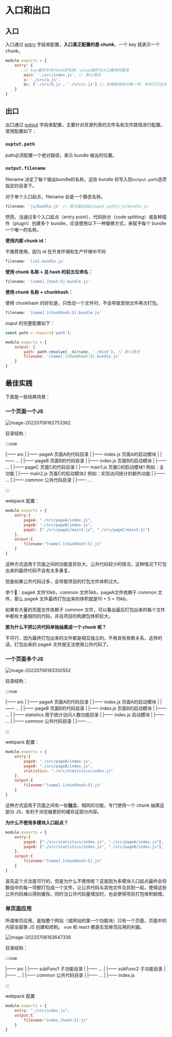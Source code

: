 # 入口和出口

## 入口

入口通过 [entry](https://www.webpackjs.com/configuration/entry-context/#entry) 字段来配置，**入口真正配置的是 chunk**，一个 key 就表示一个 chunk。

```js
module.exports = {
    entry: {
        // key值将作为chunk的名称，value值作为入口模块的路径
        main: './src/index.js', // 默认情况
        a: './src/a.js',
        bc: ['./src/b.js', './src/c.js'] // 会按顺序执行每一项，并将它们合并为一个文件
    }
}
```

## 出口

出口通过 [output](https://www.webpackjs.com/configuration/output/) 字段来配置，主要针对资源列表的文件名和文件路径进行配置。常用配置如下：

### `ouptut.path`

path必须配置一个绝对路径，表示 bundle 输出的位置。

### `output.filename`

filename 决定了每个输出bundle的名称。这些 bundle 将写入到`output.path`选项指定的目录下。

对于单个入口起点，filename 会是一个静态名称。

```js
filename: 'js/bundle.js' // 表示输出到${ouput.path}/js/bundle.js
```

然而，当通过多个入口起点（entry point）、代码拆分（code splitting）或各种插件（plugin）创建多个 bundle，应该使用以下一种替换方式，来赋予每个 bundle 一个唯一的名称。

**使用内部 chunk id：**

不推荐使用，因为 id 在开发环境和生产环境中不同

```js
filename: '[id].bundle.js'
```

**使用 chunk 名称 + 总 hash 的前五位命名：**

```js
filename: '[name].[hash:5].bundle.js'
```

**使用 chunk 名称 + chunkhash：**

使用 chunkhash 的好处是，只改动一个文件时，不会导致其他文件再次打包。

```js
filename: '[name].[chunkhash:5].bundle.js'
```
ouput 的完整配置如下：

```js
const path = require('path');

module.exports = {
    output: {
        path: path.resolve(__dirname, './dist'), // 默认情况
        filename: '[name].[chunkhash:5].bundle.js'
    }
}
```

## 最佳实践

下面是一些经典场景：

### 一个页面一个JS

<img src="https://penguinbucket.obs.cn-southwest-2.myhuaweicloud.com/img/image-20220706162753362.png" alt="image-20220706162753362"  />

目录结构：

:::vue

|—— src
|   |—— pageA   页面A的代码目录
|        |—— index.js 页面A的启动模块
|        |—— ...
|    |—— pageB   页面B的代码目录
|        |—— index.js 页面B的启动模块
|        |—— ...
|    |—— pageC   页面C的代码目录
|        |—— main1.js 页面C的启动模块1 例如：主功能
|        |—— main2.js 页面C的启动模块2 例如：实现访问统计的额外功能
|        |—— ...
|    |—— common  公共代码目录
|        |—— ...

:::

webpack 配置：

```js
module.exports = {
    entry:{
        pageA: "./src/pageA/index.js",
        pageB: "./src/pageB/index.js",
        pageC: ["./src/pageC/main1.js", "./src/pageC/main2.js"]
    },
    output:{
        filename:"[name].[chunkhash:5].js"
    }
}
```

这种方式适用于页面之间的功能差异巨大、公共代码较少的情况，这种情况下打包出来的最终代码不会有太多重复。

但是如果公共代码过多，会导致项目的打包文件体积过大。

举个🌰：pageA 文件10kb，common 文件5kb，pageA文件依赖于 common 文件，那么 pageA 文件最终打包出来的体积就是10 + 5 = 15kb。

如果有大量的页面文件依赖于 common 文件，可以看出最后打包出来的每个文件中都有大量相同的代码，并且项目的构建包体积巨大。

**那为什么不把公共代码单独抽离成一个 chunk 呢？**

不可行，因为最终打包出来的文件都是相互独立的，不再具有依赖关系，这样的话，打包出来的 pageA 文件就无法使用公共代码了。



### 一个页面多个JS

<img src="https://penguinbucket.obs.cn-southwest-2.myhuaweicloud.com/img/image-20220706163350552.png" alt="image-20220706163350552"  />

目录结构：

:::vue

|—— src
|    |—— pageA   页面A的代码目录
|        |—— index.js 页面A的启动模块
|        |—— ...
|    |—— pageB   页面B的代码目录
|        |—— index.js 页面B的启动模块
|        |—— ...
|    |—— statistics   用于统计访问人数功能目录
|        |—— index.js 启动模块
|        |—— ...
|    |—— common  公共代码目录
|        |—— ...

:::

webpack 配置：

```js
module.exports = {
    entry:{
        pageA: "./src/pageA/index.js",
        pageB: "./src/pageB/index.js",
        statistics: "./src/statistics/index.js"
    },
    output:{
        filename:"[name].[chunkhash:5].js"
    }
}
```

这种方式适用于页面之间有一些**独立**、相同的功能，专门使用一个 chunk 抽离这部分 JS，有利于浏览器更好的缓存这部分内容。

**为什么不使用多模块入口起点？**

```js
module.exports = {
    entry:{
        pageA: ["./src/statistics/index.js", "./src/pageA/index.js"],
        pageB: ["./src/statistics/index.js", "./src/pageB/index.js"],
    },
    output:{
        filename:"[name].[chunkhash:5].js"
    }
}
```

首先这个方法是可行的，但是为什么不使用呢？这是因为多模块入口起点最终会将数组中的每一项都打包成一个文件，让公共代码与其他文件合并到一起，使得这些公共代码难以得到缓存。同时当公共代码量增加时，也会使得项目打包体积剧增。

### 单页面应用

所谓单页应用，是指整个网站（或网站的某一个功能块）只有一个页面，页面中的内容全部靠 JS 创建和控制。 vue 和 react 都是实现单页应用的利器。

<img src="https://penguinbucket.obs.cn-southwest-2.myhuaweicloud.com/img/image-20220706163647336.png" alt="image-20220706163647336"  />

目录结构：

:::vue

|—— src
|    |—— subFunc1   子功能目录
|        |—— ...
|    |—— subFunc2  子功能目录
|        |—— ...
|    |—— common  公共代码目录
|        |—— ...
|    |—— index.js

:::

webpack 配置

```js
module.exports = {
    entry: "./src/index.js",
    output:{
        filename:"index.[hash:5].js"
    }
}
```

<Vssue 
    :options="{ labels: [$page.relativePath.split('/')[0]] }" 
    :title="$page.relativePath.split('/')[1]" 
/>
